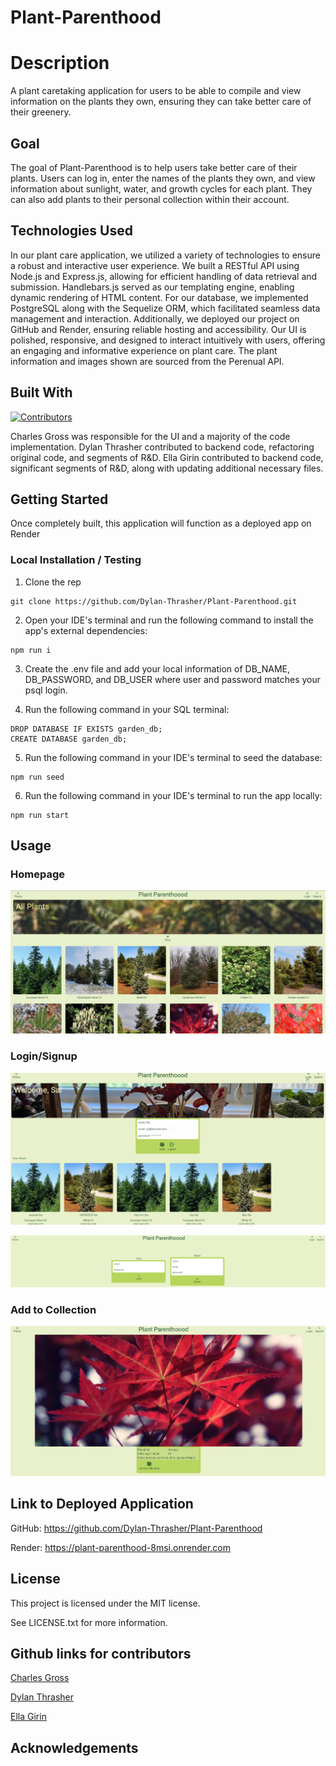 # Plant-Parenthood

# Description
A plant caretaking application for users to be able to compile and view information on the plants they own, ensuring they can take better care of their greenery.


## Goal
The goal of Plant-Parenthood is to help users take better care of their plants. Users can log in, enter the names of the plants they own, and view information about sunlight, water, and growth cycles for each plant. They can also add plants to their personal collection within their account.

## Technologies Used
In our plant care application, we utilized a variety of technologies to ensure a robust and interactive user experience. We built a RESTful API using Node.js and Express.js, allowing for efficient handling of data retrieval and submission. Handlebars.js served as our templating engine, enabling dynamic rendering of HTML content. For our database, we implemented PostgreSQL along with the Sequelize ORM, which facilitated seamless data management and interaction. Additionally, we deployed our project on GitHub and Render, ensuring reliable hosting and accessibility. Our UI is polished, responsive, and designed to interact intuitively with users, offering an engaging and informative experience on plant care. The plant information and images shown are sourced from the Perenual API. 

## Built With
[![Contributors](https://img.shields.io/github/contributors/404pandas/Parsemon-Full-Stack.svg?style=plastic&logo=appveyor)](https://github.com/Dylan-Thrasher/Plant-Parenthood/graphs/contributors)

Charles Gross was responsible for the UI and a majority of the code implementation. 
Dylan Thrasher contributed to backend code, refactoring original code, and segments of R&D. 
Ella Girin contributed to backend code, significant segments of R&D, along with updating additional necessary files. 

## Getting Started

Once completely built, this application will function as a deployed app on Render

### Local Installation / Testing

1. Clone the rep

```
git clone https://github.com/Dylan-Thrasher/Plant-Parenthood.git
```

2. Open your IDE's terminal and run the following command to install the app's external dependencies:

```
npm run i
```

3. Create the .env file and add your local information of DB_NAME, DB_PASSWORD, and DB_USER where user and password matches your psql login.

4. Run the following command in your SQL terminal:

```
DROP DATABASE IF EXISTS garden_db;
CREATE DATABASE garden_db;
```

5. Run the following command in your IDE's terminal to seed the database:

```
npm run seed
```

6. Run the following command in your IDE's terminal to run the app locally:

```
npm run start
```
## Usage

### Homepage
![homepage](./public/assets/images/homepage.png)

### Login/Signup
![login](./public/assets/images/login.png)

![login2](./public/assets/images/login2.png)

### Add to Collection
![addColllection](./public/assets/images/addCollection.png)


## Link to Deployed Application
GitHub: https://github.com/Dylan-Thrasher/Plant-Parenthood

Render: https://plant-parenthood-8msi.onrender.com


## License

This project is licensed under the MIT license.

See LICENSE.txt for more information.

## Github links for contributors

[Charles Gross](https://github.com/frenzie24)

[Dylan Thrasher](https://github.com/Dylan-Thrasher)

[Ella Girin](https://github.com/ellafsd)

## Acknowledgements

